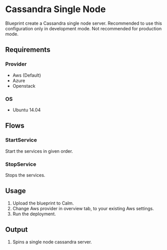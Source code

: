 Cassandra Single Node
=======================

Blueprint create a Cassandra single node server. Recommended to use this configuration only in development mode.
Not recommended for production mode.

Requirements
------------
### Provider
- Aws (Default)
- Azure
- Openstack

### OS
- Ubuntu 14.04

Flows
-------
### StartService
Start the services in given order.
### StopService
Stops the services.

Usage
-----
1. Upload the blueprint to Calm.
2. Change Aws provider in overview tab, to your existing Aws settings.
3. Run the deployment.

Output
------
1. Spins a single node cassandra server. 

